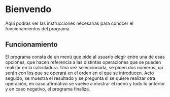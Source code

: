# Bienvendo
Aquí podrás ver las instrucciones necesarias para conocer el funcionamientos del programa.
## Funcionamiento
El programa consta de un menú que pide al usuario elegir entre una de esas opciones, que hacen referencia a las distintas operaciones que se pueden realizar en la calculadora. Una vez seleccionada, se piden dos números, qu serán con los que se operará en el orden en el que se introducen. Acto seguido, se muestra el resultado y se pregunta si se quiere realizar otra operación, en caso afirmativo se vuelve a mostrar el menú y todo lo anterior y en caso negativo, el programa finaliza.
